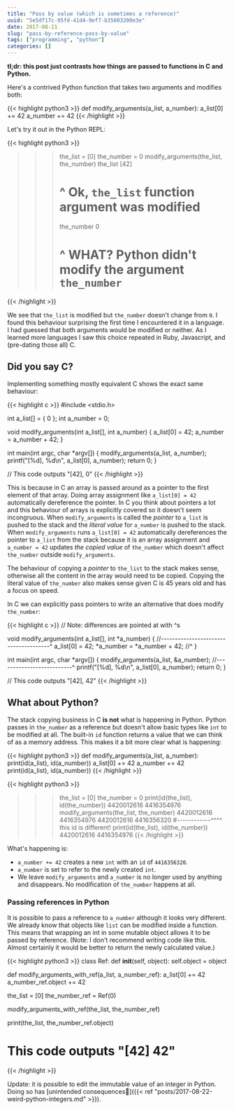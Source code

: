 ```yaml
---
title: "Pass by value (which is sometimes a reference)"
uuid: "5e5df17c-95fd-41d4-9ef7-b35603200e3e"
date: 2017-08-21
slug: "pass-by-reference-pass-by-value"
tags: ["programming", "python"]
categories: []
---
```

**tl;dr: this post just contrasts how things are passed to functions in C and Python.**

Here's a contrived Python function that takes two arguments and modifies both:

{{< highlight python3 >}}
def modify_arguments(a_list, a_number):
  a_list[0] += 42
  a_number += 42
{{< /highlight >}}

Let's try it out in the Python REPL:

{{< highlight python3 >}}
>>> the_list = [0]
>>> the_number = 0
>>> modify_arguments(the_list, the_number)
>>> the_list
[42]
>>> # ^ Ok, `the_list` function argument was modified
>>> the_number
0
>>> # ^ WHAT? Python didn't modify the argument `the_number`
{{< /highlight >}}

We see that `the_list` is modified but `the_number` doesn't change from `0`. I found this behaviour surprising the first time I encountered it in a language. I had guessed that both arguments would be modified or neither. As I learned more languages I saw this choice repeated in Ruby, Javascript, and (pre-dating those all) C.

## Did you say C?

Implementing something mostly equivalent C shows the exact same behaviour:

{{< highlight c >}}
#include <stdio.h>

int a_list[] = { 0 };
int a_number = 0;

void modify_arguments(int a_list[], int a_number) {
  a_list[0] = 42;
  a_number = a_number + 42;
}

int main(int argc, char *argv[]) {
   modify_arguments(a_list, a_number);
   printf("[%d], %d\n", a_list[0], a_number);
   return 0;
}

// This code outputs "[42], 0"
{{< /highlight >}}

This is because in C an array is passed around as a pointer to the first element of that array. Doing array assignment like `a_list[0] = 42` automatically dereference the pointer. In C you think about pointers a lot and this behaviour of arrays is explicitly covered so it doesn't seem incongruous. When `modify_arguments` is called the *pointer* to `a_list` is pushed to the stack and the *literal value* for `a_number` is pushed to the stack. When `modify_arguments` runs `a_list[0] = 42` automatically dereferences the pointer to `a_list` from the stack because it is an array assignment and `a_number = 42` updates *the copied value* of `the_number` which doesn't affect `the_number` outside `modify_arguments`.

The behaviour of copying a *pointer* to `the_list` to the stack makes sense, otherwise all the content in the array would need to be copied. Copying the literal value of `the_number` also makes sense given C is 45 years old and has a focus on speed.

In C we can explicitly pass pointers to write an alternative that does modify `the_number`:

{{< highlight c >}}
// Note: differences are pointed at with ^s

void modify_arguments(int a_list[], int *a_number) {
//--------------------------------------^
  a_list[0] = 42;
  *a_number = *a_number + 42;
//^
}

int main(int argc, char *argv[]) {
   modify_arguments(a_list, &a_number);
//--------------------------^
   printf("[%d], %d\n", a_list[0], a_number);
   return 0;
}

// This code outputs "[42], 42"
{{< /highlight >}}

## What about Python?

The stack copying business in C **is not** what is happening in Python. Python passes in `the_number` as a reference but doesn't allow basic types like `int` to be modified at all. The built-in `id` function returns a value that we can think of as a memory address. This makes it a bit more clear what is happening:

{{< highlight python3 >}}
def modify_arguments(a_list, a_number):
  print(id(a_list), id(a_number))
  a_list[0] += 42
  a_number += 42
  print(id(a_list), id(a_number))
{{< /highlight >}}

{{< highlight python3 >}}
>>> the_list = [0]
>>> the_number = 0
>>> print(id(the_list), id(the_number))
4420012616 4416354976
>>> modify_arguments(the_list, the_number)
4420012616 4416354976
4420012616 4416356320
>>> #------------^^^^ this id is different!
>>> print(id(the_list), id(the_number))
4420012616 4416354976
{{< /highlight >}}

What's happening is:

* `a_number += 42` creates a new `int` with an `id` of `4416356320`.
* `a_number` is set to refer to the newly created `int`.
* We leave `modify_arguments` and `a_number` is no longer used by anything and disappears. No modification of `the_number` happens at all.

### Passing references in Python

It is possible to pass a reference to `a_number` although it looks very different. We already know that objects like `list` can be modified inside a function. This means that wrapping an int in some mutable object allows it to be passed by reference. (Note: I don't recommend writing code like this. Almost certainly it would be better to return the newly calculated value.)

{{< highlight python3 >}}
class Ref:
  def __init__(self, object):
    self.object = object

def modify_arguments_with_ref(a_list, a_number_ref):
   a_list[0] += 42
   a_number_ref.object += 42

the_list = [0]
the_number_ref = Ref(0)

modify_arguments_with_ref(the_list, the_number_ref)

print(the_list, the_number_ref.object)

# This code outputs "[42] 42"
{{< /highlight >}}

Update: it is possible to edit the immutable value of an integer in Python. Doing so has [unintended consequences🔮]({{< ref "posts/2017-08-22-weird-python-integers.md" >}}).
